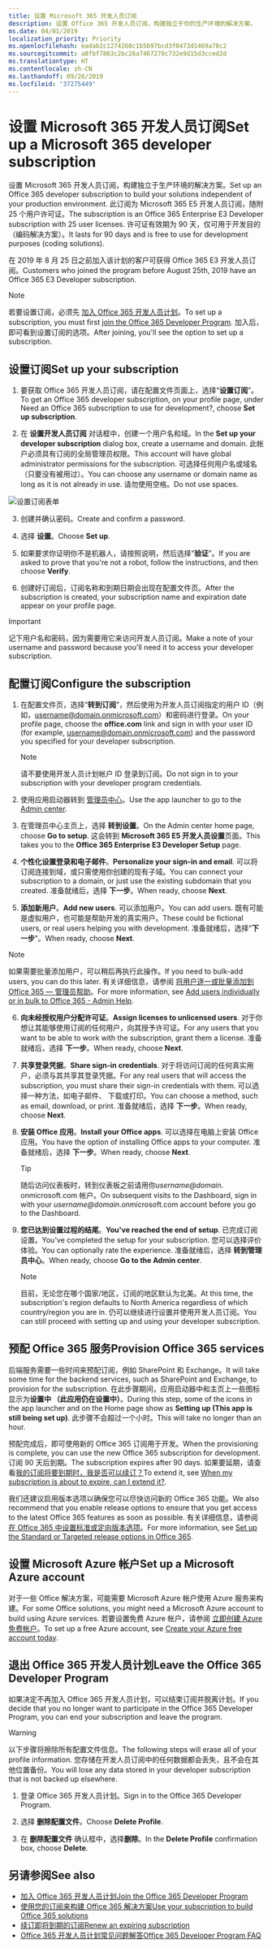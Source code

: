 ```yaml
---
title: 设置 Microsoft 365 开发人员订阅
description: 设置 Office 365 开发人员订阅，构建独立于你的生产环境的解决方案。
ms.date: 04/01/2019
localization_priority: Priority
ms.openlocfilehash: eadab2c1274260c1b5697bcd3f0473d1469a78c2
ms.sourcegitcommit: a8fbf7863c2bc26a7467270c732e9d15d3cced2d
ms.translationtype: HT
ms.contentlocale: zh-CN
ms.lasthandoff: 09/26/2019
ms.locfileid: "37275449"
---
```

# <a name="set-up-a-microsoft-365-developer-subscription"></a><span data-ttu-id="eea82-103">设置 Microsoft 365 开发人员订阅</span><span class="sxs-lookup"><span data-stu-id="eea82-103">Set up a Microsoft 365 developer subscription</span></span> 

<span data-ttu-id="eea82-104">设置 Microsoft 365 开发人员订阅，构建独立于生产环境的解决方案。</span><span class="sxs-lookup"><span data-stu-id="eea82-104">Set up an Office 365 developer subscription to build your solutions independent of your production environment.</span></span> <span data-ttu-id="eea82-105">此订阅为 Microsoft 365 E5 开发人员订阅，随附 25 个用户许可证。</span><span class="sxs-lookup"><span data-stu-id="eea82-105">The subscription is an Office 365 Enterprise E3 Developer subscription with 25 user licenses.</span></span> <span data-ttu-id="eea82-106">许可证有效期为 90 天，仅可用于开发目的（编码解决方案）。</span><span class="sxs-lookup"><span data-stu-id="eea82-106">It lasts for 90 days and is free to use for development purposes (coding solutions).</span></span> 

<span data-ttu-id="eea82-107">在 2019 年 8 月 25 日之前加入该计划的客户可获得 Office 365 E3 开发人员订阅。</span><span class="sxs-lookup"><span data-stu-id="eea82-107">Customers who joined the program before August 25th, 2019 have an Office 365 E3 Developer subscription.</span></span>

> [!NOTE] 
> <span data-ttu-id="eea82-108">若要设置订阅，必须先 [加入 Office 365 开发人员计划](office-365-developer-program.md)。</span><span class="sxs-lookup"><span data-stu-id="eea82-108">To set up a subscription, you must first [join the Office 365 Developer Program](office-365-developer-program.md).</span></span> <span data-ttu-id="eea82-109">加入后，即可看到设置订阅的选项。</span><span class="sxs-lookup"><span data-stu-id="eea82-109">After joining, you'll see the option to set up a subscription.</span></span>

## <a name="set-up-your-subscription"></a><span data-ttu-id="eea82-110">设置订阅</span><span class="sxs-lookup"><span data-stu-id="eea82-110">Set up your subscription</span></span>

1. <span data-ttu-id="eea82-111">要获取 Office 365 开发人员订阅，请在配置文件页面上，选择“**设置订阅**”。</span><span class="sxs-lookup"><span data-stu-id="eea82-111">To get an Office 365 developer subscription, on your profile page, under Need an Office 365 subscription to use for development?, choose **Set up subscription**.</span></span>

2. <span data-ttu-id="eea82-112">在 **设置开发人员订阅** 对话框中，创建一个用户名和域。</span><span class="sxs-lookup"><span data-stu-id="eea82-112">In the **Set up your developer subscription** dialog box, create a username and domain.</span></span> <span data-ttu-id="eea82-113">此帐户必须具有订阅的全局管理员权限。</span><span class="sxs-lookup"><span data-stu-id="eea82-113">This account will have global administrator permissions for the subscription.</span></span> <span data-ttu-id="eea82-114">可选择任何用户名或域名（只要没有被用过）。</span><span class="sxs-lookup"><span data-stu-id="eea82-114">You can choose any username or domain name as long as it is not already in use.</span></span> <span data-ttu-id="eea82-115">请勿使用空格。</span><span class="sxs-lookup"><span data-stu-id="eea82-115">Do not use spaces.</span></span>

  ![设置订阅表单](images/5-set-up-form.png)

3. <span data-ttu-id="eea82-117">创建并确认密码。</span><span class="sxs-lookup"><span data-stu-id="eea82-117">Create and confirm a password.</span></span>

4. <span data-ttu-id="eea82-118">选择 **设置**。</span><span class="sxs-lookup"><span data-stu-id="eea82-118">Choose **Set up**.</span></span>

5. <span data-ttu-id="eea82-119">如果要求你证明你不是机器人，请按照说明，然后选择“**验证**”。</span><span class="sxs-lookup"><span data-stu-id="eea82-119">If you are asked to prove that you're not a robot, follow the instructions, and then choose **Verify**.</span></span>

6. <span data-ttu-id="eea82-120">创建好订阅后，订阅名称和到期日期会出现在配置文件页。</span><span class="sxs-lookup"><span data-stu-id="eea82-120">After the subscription is created, your subscription name and expiration date appear on your profile page.</span></span>

  > [!IMPORTANT]
  > <span data-ttu-id="eea82-121">记下用户名和密码，因为需要用它来访问开发人员订阅。</span><span class="sxs-lookup"><span data-stu-id="eea82-121">Make a note of your username and password because you'll need it to access your developer subscription.</span></span>

## <a name="configure-the-subscription"></a><span data-ttu-id="eea82-122">配置订阅</span><span class="sxs-lookup"><span data-stu-id="eea82-122">Configure the subscription</span></span>

1. <span data-ttu-id="eea82-123">在配置文件页，选择“**转到订阅**”，然后使用为开发人员订阅指定的用户 ID（例如，username@domain.onmicrosoft.com）和密码进行登录。</span><span class="sxs-lookup"><span data-stu-id="eea82-123">On your profile page, choose the **office.com** link and sign in with your user ID (for example, username@domain.onmicrosoft.com) and the password you specified for your developer subscription.</span></span>

   > [!NOTE] 
   > <span data-ttu-id="eea82-124">请不要使用开发人员计划帐户 ID 登录到订阅。</span><span class="sxs-lookup"><span data-stu-id="eea82-124">Do not sign in to your subscription with your developer program credentials.</span></span>

2. <span data-ttu-id="eea82-125">使用应用启动器转到 [管理员中心](https://admin.microsoft.com/AdminPortal/Home#/homepage)。</span><span class="sxs-lookup"><span data-stu-id="eea82-125">Use the app launcher to go to the [Admin center](https://admin.microsoft.com/AdminPortal/Home#/homepage).</span></span>

3. <span data-ttu-id="eea82-126">在管理员中心主页上，选择 **转到设置**。</span><span class="sxs-lookup"><span data-stu-id="eea82-126">On the Admin center home page, choose **Go to setup**.</span></span> <span data-ttu-id="eea82-127">这会转到 **Microsoft 365 E5 开发人员设置**页面。</span><span class="sxs-lookup"><span data-stu-id="eea82-127">This takes you to the **Office 365 Enterprise E3 Developer Setup** page.</span></span>

4. <span data-ttu-id="eea82-128">**个性化设置登录和电子邮件**。</span><span class="sxs-lookup"><span data-stu-id="eea82-128">**Personalize your sign-in and email**.</span></span> <span data-ttu-id="eea82-129">可以将订阅连接到域，或只需使用你创建的现有子域。</span><span class="sxs-lookup"><span data-stu-id="eea82-129">You can connect your subscription to a domain, or just use the existing subdomain that you created.</span></span> <span data-ttu-id="eea82-130">准备就绪后，选择 **下一步**。</span><span class="sxs-lookup"><span data-stu-id="eea82-130">When ready, choose **Next**.</span></span>

5. <span data-ttu-id="eea82-131">**添加新用户**。</span><span class="sxs-lookup"><span data-stu-id="eea82-131">**Add new users**.</span></span> <span data-ttu-id="eea82-132">可以添加用户。</span><span class="sxs-lookup"><span data-stu-id="eea82-132">You can add users.</span></span> <span data-ttu-id="eea82-133">既有可能是虚拟用户，也可能是帮助开发的真实用户。</span><span class="sxs-lookup"><span data-stu-id="eea82-133">These could be fictional users, or real users helping you with development.</span></span> <span data-ttu-id="eea82-134">准备就绪后，选择“**下一步**”。</span><span class="sxs-lookup"><span data-stu-id="eea82-134">When ready, choose **Next**.</span></span>
    
  > [!NOTE]
  > <span data-ttu-id="eea82-135">如果需要批量添加用户，可以稍后再执行此操作。</span><span class="sxs-lookup"><span data-stu-id="eea82-135">If you need to bulk-add users, you can do this later.</span></span> <span data-ttu-id="eea82-136">有关详细信息，请参阅 [将用户逐一或批量添加到 Office 365 — 管理员帮助](https://support.office.com/article/add-users-individually-or-in-bulk-to-office-365-admin-help-1970f7d6-03b5-442f-b385-5880b9c256ec)。</span><span class="sxs-lookup"><span data-stu-id="eea82-136">For more information, see [Add users individually or in bulk to Office 365 - Admin Help](https://support.office.com/article/add-users-individually-or-in-bulk-to-office-365-admin-help-1970f7d6-03b5-442f-b385-5880b9c256ec).</span></span>

6. <span data-ttu-id="eea82-137">**向未经授权用户分配许可证**。</span><span class="sxs-lookup"><span data-stu-id="eea82-137">**Assign licenses to unlicensed users**.</span></span> <span data-ttu-id="eea82-138">对于你想让其能够使用订阅的任何用户，向其授予许可证。</span><span class="sxs-lookup"><span data-stu-id="eea82-138">For any users that you want to be able to work with the subscription, grant them a license.</span></span> <span data-ttu-id="eea82-139">准备就绪后，选择 **下一步**。</span><span class="sxs-lookup"><span data-stu-id="eea82-139">When ready, choose **Next**.</span></span>

7. <span data-ttu-id="eea82-140">**共享登录凭据**。</span><span class="sxs-lookup"><span data-stu-id="eea82-140">**Share sign-in credentials**.</span></span> <span data-ttu-id="eea82-141">对于将访问订阅的任何真实用户，必须与其共享其登录凭据。</span><span class="sxs-lookup"><span data-stu-id="eea82-141">For any real users that will access the subscription, you must share their sign-in credentials with them.</span></span> <span data-ttu-id="eea82-142">可以选择一种方法，如电子邮件、 下载或打印。</span><span class="sxs-lookup"><span data-stu-id="eea82-142">You can choose a method, such as email, download, or print.</span></span> <span data-ttu-id="eea82-143">准备就绪后，选择 **下一步**。</span><span class="sxs-lookup"><span data-stu-id="eea82-143">When ready, choose **Next**.</span></span>

8. <span data-ttu-id="eea82-144">**安装 Office 应用**。</span><span class="sxs-lookup"><span data-stu-id="eea82-144">**Install your Office apps**.</span></span> <span data-ttu-id="eea82-145">可以选择在电脑上安装 Office 应用。</span><span class="sxs-lookup"><span data-stu-id="eea82-145">You have the option of installing Office apps to your computer.</span></span> <span data-ttu-id="eea82-146">准备就绪后，选择 **下一步**。</span><span class="sxs-lookup"><span data-stu-id="eea82-146">When ready, choose **Next**.</span></span>

   > [!TIP] 
   > <span data-ttu-id="eea82-147">随后访问仪表板时，转到仪表板之前请用你*username@domain*. onmicrosoft.com 帐户。</span><span class="sxs-lookup"><span data-stu-id="eea82-147">On subsequent visits to the Dashboard, sign in with your *username@domain*.onmicrosoft.com account before you go to the Dashboard.</span></span>

9. <span data-ttu-id="eea82-148">**您已达到设置过程的结尾**。</span><span class="sxs-lookup"><span data-stu-id="eea82-148">**You've reached the end of setup**.</span></span> <span data-ttu-id="eea82-149">已完成订阅设置。</span><span class="sxs-lookup"><span data-stu-id="eea82-149">You've completed the setup for your subscription.</span></span> <span data-ttu-id="eea82-150">您可以选择评价体验。</span><span class="sxs-lookup"><span data-stu-id="eea82-150">You can optionally rate the experience.</span></span> <span data-ttu-id="eea82-151">准备就绪后，选择 **转到管理员中心**。</span><span class="sxs-lookup"><span data-stu-id="eea82-151">When ready, choose **Go to the Admin center**.</span></span>
    
   > [!NOTE] 
   > <span data-ttu-id="eea82-152">目前，无论您在哪个国家/地区，订阅的地区默认为北美。</span><span class="sxs-lookup"><span data-stu-id="eea82-152">At this time, the subscription's region defaults to North America regardless of which country/region you are in.</span></span> <span data-ttu-id="eea82-153">仍可以继续进行设置并使用开发人员订阅。</span><span class="sxs-lookup"><span data-stu-id="eea82-153">You can still proceed with setting up and using your developer subscription.</span></span>

## <a name="provision-office-365-services"></a><span data-ttu-id="eea82-154">预配 Office 365 服务</span><span class="sxs-lookup"><span data-stu-id="eea82-154">Provision Office 365 services</span></span>

<span data-ttu-id="eea82-155">后端服务需要一些时间来预配订阅，例如 SharePoint 和 Exchange。</span><span class="sxs-lookup"><span data-stu-id="eea82-155">It will take some time for the backend services, such as SharePoint and Exchange, to provision for the subscription.</span></span> <span data-ttu-id="eea82-156">在此步骤期间，应用启动器中和主页上一些图标显示为**设置中 （此应用仍在设置中）**。</span><span class="sxs-lookup"><span data-stu-id="eea82-156">During this step, some of the icons in the app launcher and on the Home page show as **Setting up (This app is still being set up)**.</span></span> <span data-ttu-id="eea82-157">此步骤不会超过一个小时。</span><span class="sxs-lookup"><span data-stu-id="eea82-157">This will take no longer than an hour.</span></span>

<span data-ttu-id="eea82-158">预配完成后，即可使用新的 Office 365 订阅用于开发。</span><span class="sxs-lookup"><span data-stu-id="eea82-158">When the provisioning is complete, you can use the new Office 365 subscription for development.</span></span> <span data-ttu-id="eea82-159">订阅 90 天后到期。</span><span class="sxs-lookup"><span data-stu-id="eea82-159">The subscription expires after 90 days.</span></span> <span data-ttu-id="eea82-160">如果要延期，请查看[我的订阅将要到期时，我是否可以续订？](office-365-developer-program-faq.md#renew-subscription)</span><span class="sxs-lookup"><span data-stu-id="eea82-160">To extend it, see [When my subscription is about to expire, can I extend it?](office-365-developer-program-faq.md#renew-subscription).</span></span>

<span data-ttu-id="eea82-161">我们还建议启用版本选项以确保您可以尽快访问新的 Office 365 功能。</span><span class="sxs-lookup"><span data-stu-id="eea82-161">We also recommend that you enable release options to ensure that you get access to the latest Office 365 features as soon as possible.</span></span> <span data-ttu-id="eea82-162">有关详细信息，请参阅 [在 Office 365 中设置标准或定向版本选项](https://support.office.com/article/set-up-the-standard-or-targeted-release-options-in-office-365-3b3adfa4-1777-4ff0-b606-fb8732101f47)。</span><span class="sxs-lookup"><span data-stu-id="eea82-162">For more information, see [Set up the Standard or Targeted release options in Office 365](https://support.office.com/article/set-up-the-standard-or-targeted-release-options-in-office-365-3b3adfa4-1777-4ff0-b606-fb8732101f47).</span></span>

## <a name="set-up-a-microsoft-azure-account"></a><span data-ttu-id="eea82-163">设置 Microsoft Azure 帐户</span><span class="sxs-lookup"><span data-stu-id="eea82-163">Set up a Microsoft Azure account</span></span>

<span data-ttu-id="eea82-164">对于一些 Office 解决方案，可能需要 Microsoft Azure 帐户使用 Azure 服务来构建。</span><span class="sxs-lookup"><span data-stu-id="eea82-164">For some Office solutions, you might need a Microsoft Azure account to build using Azure services.</span></span> <span data-ttu-id="eea82-165">若要设置免费 Azure 帐户，请参阅 [立即创建 Azure 免费帐户](https://azure.microsoft.com/free/)。</span><span class="sxs-lookup"><span data-stu-id="eea82-165">To set up a free Azure account, see [Create your Azure free account today](https://azure.microsoft.com/free/).</span></span>

## <a name="leave-the-office-365-developer-program"></a><span data-ttu-id="eea82-166">退出 Office 365 开发人员计划</span><span class="sxs-lookup"><span data-stu-id="eea82-166">Leave the Office 365 Developer Program</span></span>

<span data-ttu-id="eea82-167">如果决定不再加入 Office 365 开发人员计划，可以结束订阅并脱离计划。</span><span class="sxs-lookup"><span data-stu-id="eea82-167">If you decide that you no longer want to participate in the Office 365 Developer Program, you can end your subscription and leave the program.</span></span>

  > [!WARNING]
  > <span data-ttu-id="eea82-168">以下步骤将擦除所有配置文件信息。</span><span class="sxs-lookup"><span data-stu-id="eea82-168">The following steps will erase all of your profile information.</span></span> <span data-ttu-id="eea82-169">您存储在开发人员订阅中的任何数据都会丢失，且不会在其他位置备份。</span><span class="sxs-lookup"><span data-stu-id="eea82-169">You will lose any data stored in your developer subscription that is not backed up elsewhere.</span></span>

1. <span data-ttu-id="eea82-170">登录 Office 365 开发人员计划。</span><span class="sxs-lookup"><span data-stu-id="eea82-170">Sign in to the Office 365 Developer Program.</span></span>

2. <span data-ttu-id="eea82-171">选择 **删除配置文件**。</span><span class="sxs-lookup"><span data-stu-id="eea82-171">Choose **Delete Profile**.</span></span>

3. <span data-ttu-id="eea82-172">在 **删除配置文件** 确认框中，选择**删除**。</span><span class="sxs-lookup"><span data-stu-id="eea82-172">In the **Delete Profile** confirmation box, choose **Delete**.</span></span>

## <a name="see-also"></a><span data-ttu-id="eea82-173">另请参阅</span><span class="sxs-lookup"><span data-stu-id="eea82-173">See also</span></span>

- [<span data-ttu-id="eea82-174">加入 Office 365 开发人员计划</span><span class="sxs-lookup"><span data-stu-id="eea82-174">Join the Office 365 Developer Program</span></span>](office-365-developer-program.md)
- [<span data-ttu-id="eea82-175">使用您的订阅来构建 Office 365 解决方案</span><span class="sxs-lookup"><span data-stu-id="eea82-175">Use your subscription to build Office 365 solutions</span></span>](build-office-365-solutions.md)
- [<span data-ttu-id="eea82-176">续订即将到期的订阅</span><span class="sxs-lookup"><span data-stu-id="eea82-176">Renew an expiring subscription</span></span>](subscription-expiration-and-renewal.md)
- [<span data-ttu-id="eea82-177">Office 365 开发人员计划常见问题解答</span><span class="sxs-lookup"><span data-stu-id="eea82-177">Office 365 Developer Program FAQ</span></span>](office-365-developer-program-faq.md)
